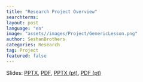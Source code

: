```yaml
---
title: "Research Project Overview"
searchterms: 
layout: post
language: "en"
image: "assets//images/Project/GenericLesson.png"
author: SeshanBrothers
categories: Research
tag: Project
featured: false
---
```


Slides:
 <a href="/translations/en-us/Project/WhatIsResearch.pptx">PPTX</a>,
 <a href="/translations/en-us/Project/WhatIsResearch.pdf">PDF</a>,
 <a href="/translations/pt-br/Project/OQueEPesquisa.pptx">PPTX (pt)</a>,
 <a href="/translations/pt-br/Project/OQueEPesquisa.pdf">PDF (pt)</a>
 
